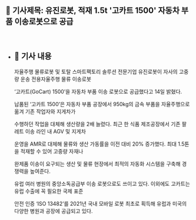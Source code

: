 ## 📰 기사제목:  유진로봇, 적재 1.5t '고카트 1500' 자동차 부품 이송로봇으로 공급 
<br>

- ## 📄 기사 내용
  자율주행 물류로봇 및 토탈 스마트팩토리 솔루션 전문기업 유진로봇이 자사의 고중량 운송 전용자율주행 물류 이송로봇

  ‘고카트(GoCart) 1500’을 자동차 부품 이송 로봇으로 공급했다고 14일 밝혔다.

  납품된 ‘고카트 1500’은 자동차 부품 공장에서 950kg의 금속 부품을 자율주행으로 옮겨 기존 작업자와 지게차가

  수행하던 작업을 대체해 생산량을 2배 늘렸다. 최근 한 식품 제조공장에서 기존 팔레트 이송 라인 내 AGV 및 지게차

  운영을 AMR로 대체해 물류와 생산 가동률을 이전 대비 20% 증가했다. 최대 1.5톤을 적재할 수 있어 고중량 자재나

  완제품 이송이 요구되는 생산 및 물류 현장에서 최적의 자동화 시스템을 구축해 경쟁력을 높여준다.

  유럽 여러 병원의 중앙소독공급부 이송 로봇으로도 쓰이고 있다. 이외에도 고카트는 유럽 수출에 꼭 필요한 국제 표준

  안전 인증 ‘ISO 13482’를 2021년 국내 모바일 로봇 최초로 획득해 유럽과 미국의 다양한 병원과 공장에 공급되고 있다.
